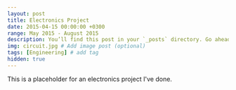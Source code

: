 ```yaml
---
layout: post
title: Electronics Project
date: 2015-04-15 00:00:00 +0300
range: May 2015 - August 2015
description: You’ll find this post in your `_posts` directory. Go ahead and edit it and re-build the site to see your changes. # Add post description (optional)
img: circuit.jpg # Add image post (optional)
tags: [Engineering] # add tag
hidden: true
---
```


This is a placeholder for an electronics project I've done.